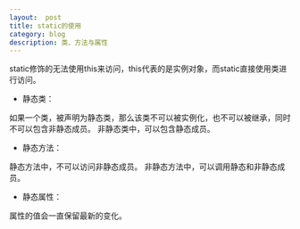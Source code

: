 ```yaml
---
layout:  post
title: static的使用
category: blog
description: 类、方法与属性
---
```



static修饰的无法使用this来访问，this代表的是实例对象，而static直接使用类进行访问。

* 静态类：

如果一个类，被声明为静态类，那么该类不可以被实例化，也不可以被继承，同时不可以包含非静态成员。
非静态类中，可以包含静态成员。

* 静态方法：

静态方法中，不可以访问非静态成员。
非静态方法中，可以调用静态和非静态成员。

* 静态属性：

属性的值会一直保留最新的变化。